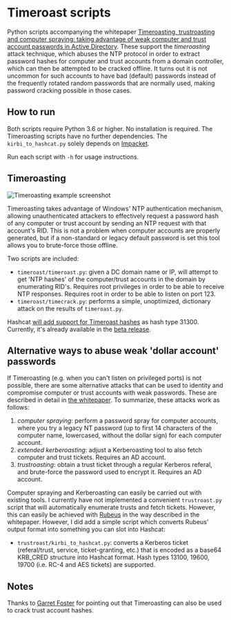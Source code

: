 Timeroast scripts
=================

Python scripts accompanying the whitepaper [Timeroasting, trustroasting and computer spraying: taking advantage of weak computer and trust account passwords in Active Directory](https://www.secura.com/uploads/whitepapers/Secura-WP-Timeroasting-v3.pdf). These support the _timeroasting_ attack technique, which abuses the NTP protocol in order to extract password hashes for computer and trust accounts from a domain controller, which can then be attempted to be cracked offline. It turns out it is not uncommon for such accounts to have bad (default) passwords instead of the frequently rotated random passwords that are normally used, making password cracking possible in those cases.

How to run
----------

Both scripts require Python 3.6 or higher. No installation is required. The Timeroasting scripts have no further 
dependencies. The `kirbi_to_hashcat.py` solely depends on [Impacket](https://github.com/fortra/impacket).

Run each script with `-h` for usage instructions.

Timeroasting
------------

![Timeroasting example screenshot](img1.png)

Timeroasting takes advantage of Windows' NTP authentication mechanism, allowing unauthenticated attackers to effectively request a password hash of any computer or trust account by sending an NTP request with that account's RID. This is not a problem when computer accounts are properly generated, but if a non-standard or legacy default password is set this tool allows you to brute-force those offline.

Two scripts are included:

- `timeroast/timeroast.py`: given a DC domain name or IP, will attempt to get 'NTP hashes' of the computer/trust accounts in the domain by enumerating RID's. Requires root privileges in order to be able to receive NTP responses. Requires root in order to be able to listen on port 123.
- `timeroast/timecrack.py`: performs a simple, unoptimized, dictionary attack on the results of `timeroast.py`. 

Hashcat [will add support for Timeroast hashes](https://github.com/hashcat/hashcat/issues/3629) as hash type 31300. Currently, it's already available in the [beta release](https://hashcat.net/beta/).


Alternative ways to abuse weak 'dollar account' passwords
---------------------------------------------------------

If Timeroasting (e.g. when you can't listen on privileged ports) is not possible, there are some alternative attacks that can be used to identity and compromise computer or trust accounts with weak passwords. These are described in detail in 
[the whitepaper](https://www.secura.com/uploads/whitepapers/Secura-WP-Timeroasting-v3.pdf). To summarize, these attacks 
work as follows:

1. _computer spraying_: perform a password spray for computer accounts, where you try a legacy NT password (up to first 14 characters of the computer name, lowercased, without the dollar sign) for each computer account.
2. _extended kerberoasting_: adjust a Kerberoasting tool to also fetch computer and trust tickets. Requires an AD account.
3. _trustroasting_: obtain a trust ticket through a regular Kerberos referal, and brute-force the password used to encrypt it. Requires an AD account.

Computer spraying and Kerberoasting can easily be carried out with existing tools. I currently have not implemented a convenient `trustroast.py` script that will automatically enumerate trusts and fetch tickets. However, this can easily be achieved with [Rubeus](https://github.com/GhostPack/Rubeus) in the way described in the whitepaper. However, I did add a simple script which converts Rubeus' output format into something you can slot into Hashcat:

- `trustroast/kirbi_to_hashcat.py`: converts a Kerberos ticket (referal/trust, service, ticket-granting, etc.) that is encoded as a base64 KRB_CRED structure into Hashcat format. Hash types 13100, 19600, 19700 (i.e. RC-4 and AES tickets) are supported.


Notes
-----

Thanks to [Garret Foster](https://www.optiv.com/blog/author/garrett-foster) for pointing out that Timeroasting can also be used to crack trust account hashes.
